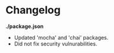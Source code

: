 # Changelog

**./package.json**
* Updated 'mocha' and 'chai' packages.
* Did not fix security vulnurabilities.